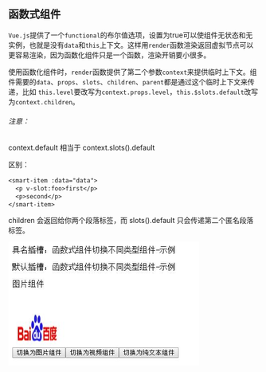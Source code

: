 ## 函数式组件

`Vue.js`提供了一个`functional`的布尔值选项，设置为true可以使组件无状态和无实例，也就是没有`data`和`this`上下文。这样用`render`函数渲染返回虚拟节点可以更容易渲染，因为函数化组件只是一个函数，渲染开销要小很多。


使用函数化组件时，`render`函数提供了第二个参数`context`来提供临时上下文。组件需要的`data`、`props`、`slots`、`children`、`parent`都是通过这个临时上下文来传递，比如 `this.level`要改写为`context.props.level`，`this.$slots.default`改写为`context.children`。

###### 注意：

context.default 相当于 context.slots().default

区别：

```
<smart-item :data="data">
  <p v-slot:foo>first</p>
  <p>second</p>
</smart-item>
```
children 会返回给你两个段落标签，而 slots().default 只会传递第二个匿名段落标签。

![image](./1.jpg)
